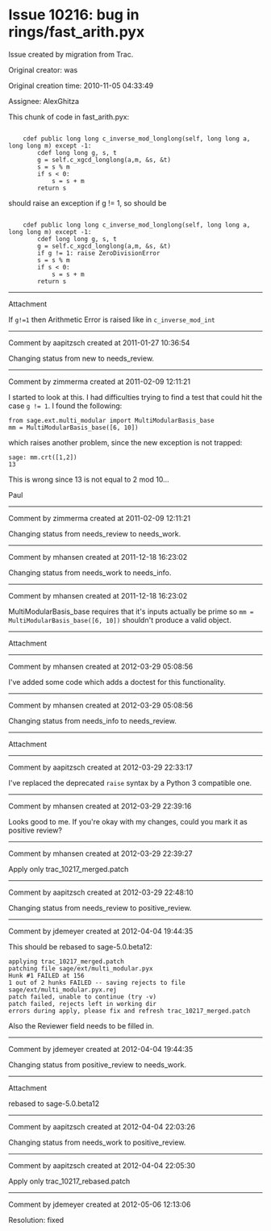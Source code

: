 # Issue 10216: bug in rings/fast_arith.pyx

Issue created by migration from Trac.

Original creator: was

Original creation time: 2010-11-05 04:33:49

Assignee: AlexGhitza

This chunk of code in fast_arith.pyx:

```

    cdef public long long c_inverse_mod_longlong(self, long long a, long long m) except -1:
        cdef long long g, s, t
        g = self.c_xgcd_longlong(a,m, &s, &t)
        s = s % m
        if s < 0:
            s = s + m
        return s
```

should raise an exception if g != 1, so should be

```

    cdef public long long c_inverse_mod_longlong(self, long long a, long long m) except -1:
        cdef long long g, s, t
        g = self.c_xgcd_longlong(a,m, &s, &t)
        if g != 1: raise ZeroDivisionError
        s = s % m
        if s < 0:
            s = s + m
        return s
```



---

Attachment

If `g!=1` then Arithmetic Error is raised like in `c_inverse_mod_int`


---

Comment by aapitzsch created at 2011-01-27 10:36:54

Changing status from new to needs_review.


---

Comment by zimmerma created at 2011-02-09 12:11:21

I started to look at this. 
I had difficulties trying to find a test that could hit the case `g != 1`.
I found the following:

```
from sage.ext.multi_modular import MultiModularBasis_base
mm = MultiModularBasis_base([6, 10])
```

which raises another problem, since the new exception is not trapped:

```
sage: mm.crt([1,2])
13
```

This is wrong since 13 is not equal to 2 mod 10...

Paul


---

Comment by zimmerma created at 2011-02-09 12:11:21

Changing status from needs_review to needs_work.


---

Comment by mhansen created at 2011-12-18 16:23:02

Changing status from needs_work to needs_info.


---

Comment by mhansen created at 2011-12-18 16:23:02

MultiModularBasis_base requires that it's inputs actually be prime so `mm = MultiModularBasis_base([6, 10])` shouldn't produce a valid object.


---

Attachment


---

Comment by mhansen created at 2012-03-29 05:08:56

I've added some code which adds a doctest for this functionality.


---

Comment by mhansen created at 2012-03-29 05:08:56

Changing status from needs_info to needs_review.


---

Attachment


---

Comment by aapitzsch created at 2012-03-29 22:33:17

I've replaced the deprecated `raise` syntax by a Python 3 compatible one.


---

Comment by mhansen created at 2012-03-29 22:39:16

Looks good to me.  If you're okay with my changes, could you mark it as positive review?


---

Comment by mhansen created at 2012-03-29 22:39:27

Apply only  trac_10217_merged.patch


---

Comment by aapitzsch created at 2012-03-29 22:48:10

Changing status from needs_review to positive_review.


---

Comment by jdemeyer created at 2012-04-04 19:44:35

This should be rebased to sage-5.0.beta12:

```
applying trac_10217_merged.patch
patching file sage/ext/multi_modular.pyx
Hunk #1 FAILED at 156
1 out of 2 hunks FAILED -- saving rejects to file sage/ext/multi_modular.pyx.rej
patch failed, unable to continue (try -v)
patch failed, rejects left in working dir
errors during apply, please fix and refresh trac_10217_merged.patch
```


Also the Reviewer field needs to be filled in.


---

Comment by jdemeyer created at 2012-04-04 19:44:35

Changing status from positive_review to needs_work.


---

Attachment

rebased to sage-5.0.beta12


---

Comment by aapitzsch created at 2012-04-04 22:03:26

Changing status from needs_work to positive_review.


---

Comment by aapitzsch created at 2012-04-04 22:05:30

Apply only trac_10217_rebased.patch


---

Comment by jdemeyer created at 2012-05-06 12:13:06

Resolution: fixed
